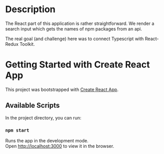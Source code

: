 # Description

The React part of this application is rather straightforward. We render a search input which gets the names of npm packages from an api.

The real goal (and challenge) here was to connect Typescript with React-Redux Toolkit.

# Getting Started with Create React App

This project was bootstrapped with [Create React App](https://github.com/facebook/create-react-app).

## Available Scripts

In the project directory, you can run:

### `npm start`

Runs the app in the development mode.\
Open [http://localhost:3000](http://localhost:3000) to view it in the browser.
